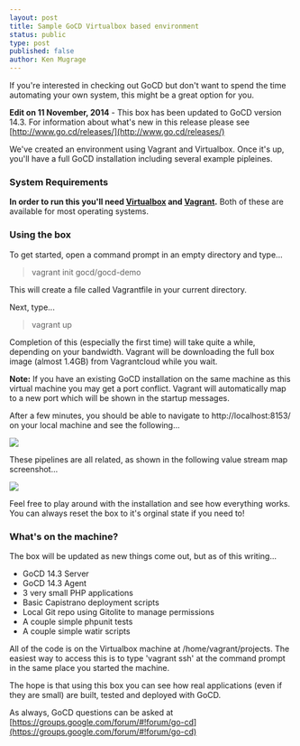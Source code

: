 ```yaml
---
layout: post
title: Sample GoCD Virtualbox based environment
status: public
type: post
published: false
author: Ken Mugrage
---
```


If you're interested in checking out GoCD but don't want to spend the time automating your
own system, this might be a great option for you.

__Edit on 11 November, 2014__ - This box has been updated to GoCD version 14.3. For information about
what's new in this release please see [http://www.go.cd/releases/](http://www.go.cd/releases/)

We've created an environment using Vagrant and Virtualbox. Once it's up, you'll have a full
GoCD installation including several example pipleines.

### System Requirements

__In order to run this you'll need [Virtualbox](https://www.virtualbox.org/) 
and [Vagrant](https://www.vagrantup.com/).__ Both of these are available for most operating 
systems.

### Using the box
To get started, open a command prompt in an empty directory and type...

<blockquote>
vagrant init gocd/gocd-demo
</blockquote>

This will create a file called Vagrantfile in your current directory. 

Next, type...

<blockquote>
vagrant up
</blockquote>

Completion of this (especially the first time) will take quite a while, depending on your
bandwidth. Vagrant will be downloading the full box image (almost 1.4GB) from Vagrantcloud 
while you wait.

__Note:__ If you have an existing GoCD installation on the same machine as this virtual machine
you may get a port conflict. Vagrant will automatically map to a new port which will be 
shown in the startup messages. 

After a few minutes, you should be able to navigate to http://localhost:8153/ on your local
machine and see the following...

![](/images/blog/sample-virtualbox/pipelines.png)

These pipelines are all related, as shown in the following value stream map screenshot...

![](/images/blog/sample-virtualbox/vsm.png)

Feel free to play around with the installation and see how everything works. You can always
reset the box to it's orginal state if you need to!

### What's on the machine?

The box will be updated as new things come out, but as of this writing...

* GoCD 14.3 Server
* GoCD 14.3 Agent
* 3 very small PHP applications
* Basic Capistrano deployment scripts
* Local Git repo using Gitolite to manage permissions
* A couple simple phpunit tests
* A couple simple watir scripts

All of the code is on the Virtualbox machine at /home/vagrant/projects. The easiest way
to access this is to type 'vagrant ssh' at the command prompt in the same place you 
started the machine.

The hope is that using this box you can see how real applications (even if they are small)
are built, tested and deployed with GoCD.

As always, GoCD questions can be asked at [https://groups.google.com/forum/#!forum/go-cd](https://groups.google.com/forum/#!forum/go-cd)




